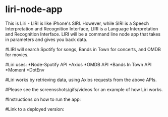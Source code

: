 # liri-node-app

This is Liri -  LIRI is like iPhone's SIRI. However, while SIRI is a Speech Interpretation and Recognition Interface, LIRI is a Language Interpretation and Recognition Interface. LIRI will be a command line node app that takes in parameters and gives you back data.

#LIRI will search Spotify for songs, Bands in Town for concerts, and OMDB for movies.

#Liri uses:
    *Node-Spotify API
    *Axios
    *OMDB API
    *Bands In Town API
    *Moment
    *DotEnv

#Liri works by retrieving data, using Axios requests from the above APIs.

#Please see the screensshots/gifs/videos for an example of how Liri works.

#Instructions on how to run the app:



#Link to a deployed version:






